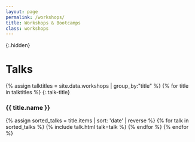 ```yaml
---
layout: page
permalink: /workshops/
title: Workshops & Bootcamps
class: workshops
---
```



{:.hidden}
# Talks

{% assign talktitles = site.data.workshops | group_by:"title" %}
{% for title in talktitles %}
{:.talk-title}
### {{ title.name }}
{% assign sorted_talks = title.items | sort: 'date' | reverse %}
{% for talk in sorted_talks  %}
  {% include talk.html talk=talk %}
{% endfor %}
{% endfor %}
